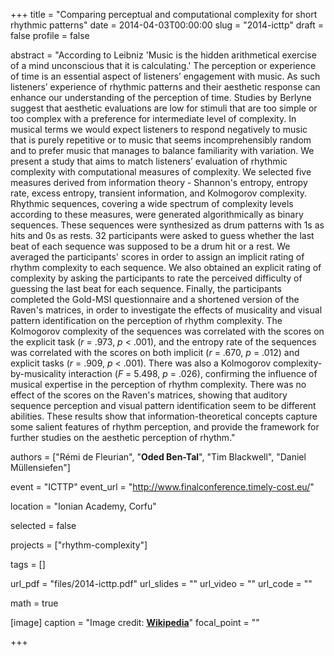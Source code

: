 +++
title = "Comparing perceptual and computational complexity for short rhythmic patterns"
date = 2014-04-03T00:00:00
slug = "2014-icttp"
draft = false
profile = false


abstract = "According to Leibniz 'Music is the hidden arithmetical exercise of a mind unconscious that it is calculating.' The perception or experience of time is an essential aspect of listeners’ engagement with music. As such listeners’ experience of rhythmic patterns and their aesthetic response can enhance our understanding of the perception of time. Studies by Berlyne suggest that aesthetic evaluations are low for stimuli that are too simple or too complex with a preference for intermediate level of complexity. In musical terms we would expect listeners to respond negatively to music that is purely repetitive or to music that seems incomprehensibly random and to prefer music that manages to balance familiarity with variation. We present a study that aims to match listeners’ evaluation of rhythmic complexity with computational measures of complexity. We selected five measures derived from information theory - Shannon's entropy, entropy rate, excess entropy, transient information, and Kolmogorov complexity. Rhythmic sequences, covering a wide spectrum of complexity levels according to these measures, were generated algorithmically as binary sequences. These sequences were synthesized as drum patterns with 1s as hits and 0s as rests. 32 participants were asked to guess whether the last beat of each sequence was supposed to be a drum hit or a rest. We averaged the participants' scores in order to assign an implicit rating of rhythm complexity to each sequence. We also obtained an explicit rating of complexity by asking the participants to rate the perceived difficulty of guessing the last beat for each sequence. Finally, the participants completed the Gold-MSI questionnaire and a shortened version of the Raven's matrices, in order to investigate the effects of musicality and visual pattern identification on the perception of rhythm complexity. The Kolmogorov complexity of the sequences was correlated with the scores on the explicit task (*r*&nbsp;=&nbsp;.973, *p*&nbsp;<&nbsp;.001), and the entropy rate of the sequences was correlated with the scores on both implicit (*r*&nbsp;=&nbsp;.670, *p*&nbsp;=&nbsp;.012) and explicit tasks (*r*&nbsp;=&nbsp;.909, *p*&nbsp;<&nbsp;.001). There was also a Kolmogorov complexity-by-musicality interaction (*F*&nbsp;=&nbsp;5.498, *p*&nbsp;=&nbsp;.026), confirming the influence of musical expertise in the perception of rhythm complexity. There was no effect of the scores on the Raven's matrices, showing that auditory sequence perception and visual pattern identification seem to be different abilities. These results show that information-theoretical concepts capture some salient features of rhythm perception, and provide the framework for further studies on the aesthetic perception of rhythm."

authors = ["Rémi de Fleurian", "**Oded Ben-Tal**", "Tim Blackwell", "Daniel Müllensiefen"]

event = "ICTTP"
event_url = "http://www.finalconference.timely-cost.eu/"

location = "Ionian Academy, Corfu"

selected = false

projects = ["rhythm-complexity"]

tags = []

url_pdf = "files/2014-icttp.pdf"
url_slides = ""
url_video = ""
url_code = ""

math = true

[image]
caption = "Image credit: [**Wikipedia**](https://commons.wikimedia.org/wiki/File:Ionian_Academy_-_Corfu.jpg)"
focal_point = ""
  
+++